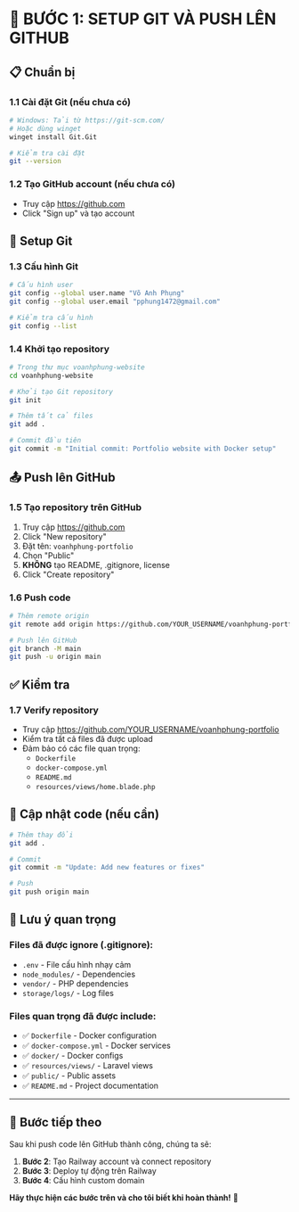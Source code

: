 # 🚀 BƯỚC 1: SETUP GIT VÀ PUSH LÊN GITHUB

## 📋 Chuẩn bị

### 1.1 Cài đặt Git (nếu chưa có)
```bash
# Windows: Tải từ https://git-scm.com/
# Hoặc dùng winget
winget install Git.Git

# Kiểm tra cài đặt
git --version
```

### 1.2 Tạo GitHub account (nếu chưa có)
- Truy cập https://github.com
- Click "Sign up" và tạo account

## 🔧 Setup Git

### 1.3 Cấu hình Git
```bash
# Cấu hình user
git config --global user.name "Võ Anh Phụng"
git config --global user.email "pphung1472@gmail.com"

# Kiểm tra cấu hình
git config --list
```

### 1.4 Khởi tạo repository
```bash
# Trong thư mục voanhphung-website
cd voanhphung-website

# Khởi tạo Git repository
git init

# Thêm tất cả files
git add .

# Commit đầu tiên
git commit -m "Initial commit: Portfolio website with Docker setup"
```

## 📤 Push lên GitHub

### 1.5 Tạo repository trên GitHub
1. Truy cập https://github.com
2. Click "New repository"
3. Đặt tên: `voanhphung-portfolio`
4. Chọn "Public"
5. **KHÔNG** tạo README, .gitignore, license
6. Click "Create repository"

### 1.6 Push code
```bash
# Thêm remote origin
git remote add origin https://github.com/YOUR_USERNAME/voanhphung-portfolio.git

# Push lên GitHub
git branch -M main
git push -u origin main
```

## ✅ Kiểm tra

### 1.7 Verify repository
- Truy cập https://github.com/YOUR_USERNAME/voanhphung-portfolio
- Kiểm tra tất cả files đã được upload
- Đảm bảo có các file quan trọng:
  - `Dockerfile`
  - `docker-compose.yml`
  - `README.md`
  - `resources/views/home.blade.php`

## 🔄 Cập nhật code (nếu cần)

```bash
# Thêm thay đổi
git add .

# Commit
git commit -m "Update: Add new features or fixes"

# Push
git push origin main
```

## 📝 Lưu ý quan trọng

### Files đã được ignore (.gitignore):
- `.env` - File cấu hình nhạy cảm
- `node_modules/` - Dependencies
- `vendor/` - PHP dependencies
- `storage/logs/` - Log files

### Files quan trọng đã được include:
- ✅ `Dockerfile` - Docker configuration
- ✅ `docker-compose.yml` - Docker services
- ✅ `docker/` - Docker configs
- ✅ `resources/views/` - Laravel views
- ✅ `public/` - Public assets
- ✅ `README.md` - Project documentation

---

## 🎯 Bước tiếp theo

Sau khi push code lên GitHub thành công, chúng ta sẽ:
1. **Bước 2**: Tạo Railway account và connect repository
2. **Bước 3**: Deploy tự động trên Railway
3. **Bước 4**: Cấu hình custom domain

**Hãy thực hiện các bước trên và cho tôi biết khi hoàn thành!** 🚀 